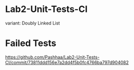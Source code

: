 # Lab2-Unit-Tests-CI
variant: Doubly Linked List
# Failed Tests
https://github.com/Pashhaa/Lab2-Unit-Tests-CI/commit/73811ddd156e7a2dd4f5b0fc4766ba797d904082
